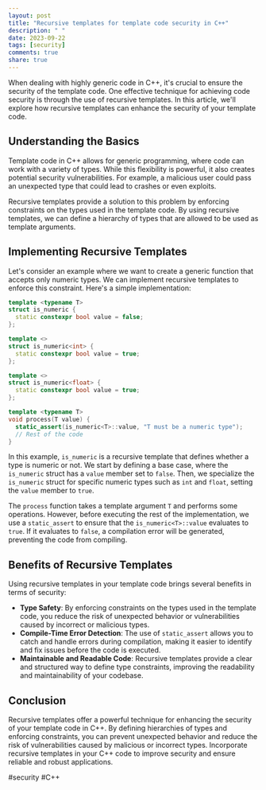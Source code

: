 ```yaml
---
layout: post
title: "Recursive templates for template code security in C++"
description: " "
date: 2023-09-22
tags: [security]
comments: true
share: true
---
```


When dealing with highly generic code in C++, it's crucial to ensure the security of the template code. One effective technique for achieving code security is through the use of recursive templates. In this article, we'll explore how recursive templates can enhance the security of your template code.

## Understanding the Basics

Template code in C++ allows for generic programming, where code can work with a variety of types. While this flexibility is powerful, it also creates potential security vulnerabilities. For example, a malicious user could pass an unexpected type that could lead to crashes or even exploits.

Recursive templates provide a solution to this problem by enforcing constraints on the types used in the template code. By using recursive templates, we can define a hierarchy of types that are allowed to be used as template arguments. 

## Implementing Recursive Templates

Let's consider an example where we want to create a generic function that accepts only numeric types. We can implement recursive templates to enforce this constraint. Here's a simple implementation:

```cpp
template <typename T>
struct is_numeric {
  static constexpr bool value = false;
};

template <>
struct is_numeric<int> {
  static constexpr bool value = true;
};

template <>
struct is_numeric<float> {
  static constexpr bool value = true;
};

template <typename T>
void process(T value) {
  static_assert(is_numeric<T>::value, "T must be a numeric type");
  // Rest of the code
}
```

In this example, `is_numeric` is a recursive template that defines whether a type is numeric or not. We start by defining a base case, where the `is_numeric` struct has a `value` member set to `false`. Then, we specialize the `is_numeric` struct for specific numeric types such as `int` and `float`, setting the `value` member to `true`.

The `process` function takes a template argument `T` and performs some operations. However, before executing the rest of the implementation, we use a `static_assert` to ensure that the `is_numeric<T>::value` evaluates to `true`. If it evaluates to `false`, a compilation error will be generated, preventing the code from compiling.

## Benefits of Recursive Templates

Using recursive templates in your template code brings several benefits in terms of security:

- **Type Safety**: By enforcing constraints on the types used in the template code, you reduce the risk of unexpected behavior or vulnerabilities caused by incorrect or malicious types.
- **Compile-Time Error Detection**: The use of `static_assert` allows you to catch and handle errors during compilation, making it easier to identify and fix issues before the code is executed.
- **Maintainable and Readable Code**: Recursive templates provide a clear and structured way to define type constraints, improving the readability and maintainability of your codebase.

## Conclusion

Recursive templates offer a powerful technique for enhancing the security of your template code in C++. By defining hierarchies of types and enforcing constraints, you can prevent unexpected behavior and reduce the risk of vulnerabilities caused by malicious or incorrect types. Incorporate recursive templates in your C++ code to improve security and ensure reliable and robust applications.

#security #C++